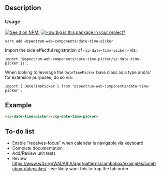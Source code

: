 ## Description

### Usage

[![See it on NPM!](https://img.shields.io/npm/v/@spectrum-web-components/date-time-picker?style=for-the-badge)](https://www.npmjs.com/package/@spectrum-web-components/date-time-picker)
[![How big is this package in your project?](https://img.shields.io/bundlephobia/minzip/@spectrum-web-components/date-time-picker?style=for-the-badge)](https://bundlephobia.com/result?p=@spectrum-web-components/date-time-picker)

```
yarn add @spectrum-web-components/date-time-picker
```

Import the side effectful registration of `<sp-date-time-picker>` via:

```
import '@spectrum-web-components/date-time-picker/sp-date-time-picker.js';
```

When looking to leverage the `DateTimePicker` base class as a type and/or for extension purposes, do so via:

```
import { DateTimePicker } from '@spectrum-web-components/date-time-picker';
```

## Example

```html
<sp-date-time-picker></sp-date-time-picker>
```

## To-do list

-   Enable "receives-focus" when calendar is navigable via keyboard
-   Complete documentation
-   Add/Review unit tests
-   Review https://www.w3.org/WAI/ARIA/apg/patterns/combobox/examples/combobox-datepicker/ - we likely want this to trap the tab order.
